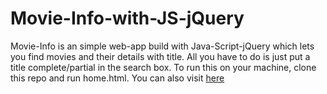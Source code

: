 # Movie-Info-with-JS-jQuery
Movie-Info is an simple web-app build with Java-Script-jQuery which lets you find movies and their details with title. All you have to do is just put a title complete/partial in the search box. 
To run this on your machine, clone this repo and run home.html.
You can also visit [here](https://anshumanjain.herokuapp.com)
